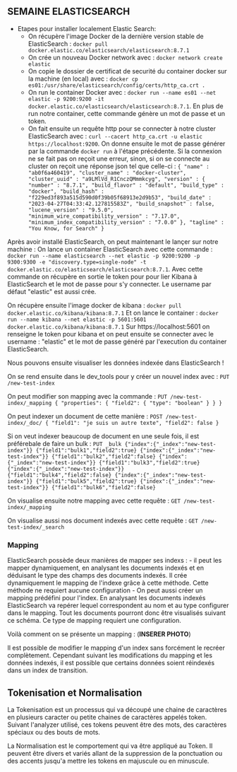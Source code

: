 ## SEMAINE ELASTICSEARCH

- Etapes pour installer localement Elastic Search: 
    - On récupère l'image Docker de la dernière version stable de ElasticSearch : `docker pull docker.elastic.co/elasticsearch/elasticsearch:8.7.1`
    - On crée un nouveau Docker network avec : `docker network create elastic`
    - On copie le dossier de certificat de securité du container docker sur la machine (en local) avec : `docker cp es01:/usr/share/elasticsearch/config/certs/http_ca.crt .`
    - On run le container Docker avec : `docker run --name es01 --net elastic -p 9200:9200 -it docker.elastic.co/elasticsearch/elasticsearch:8.7.1`. En plus de run notre container, cette commande génère un mot de passe et un token.
    - On fait ensuite un requête http pour se connecter à notre cluster ElasticSearch avec : `curl --cacert http_ca.crt -u elastic https://localhost:9200`. On donne ensuite le mot de passe générer par la commande `docker run` à l'étape précédente. 
    Si la connexion ne se fait pas on reçoit une erreur, sinon, si on se connecte au cluster on reçoit une réponse json tel que celle-ci : 
    `{
  "name" : "ab0f6a460419",
  "cluster_name" : "docker-cluster",
  "cluster_uuid" : "a9LMlVd_R1CnczQMmmkcyg",
  "version" : {
    "number" : "8.7.1",
    "build_flavor" : "default",
    "build_type" : "docker",
    "build_hash" : "f229ed3f893a515d590d0f39b05f68913e2d9b53",
    "build_date" : "2023-04-27T04:33:42.127815583Z",
    "build_snapshot" : false,
    "lucene_version" : "9.5.0",
    "minimum_wire_compatibility_version" : "7.17.0",
    "minimum_index_compatibility_version" : "7.0.0"
  },
  "tagline" : "You Know, for Search"
}`

Après avoir installé ElasticSearch, on peut maintenant le lançer sur notre machine : 
    On lance un container ElasticSearch avec cette commande : `docker run --name elasticsearch --net elastic -p 9200:9200 -p 9300:9300 -e "discovery.type=single-node" -t docker.elastic.co/elasticsearch/elasticsearch:8.7.1`. Avec cette commande on récupère en sortie le token pour pour lier Kibana à ElasticSearch et le mot de passe pour s'y connecter. Le username par défaut "elastic" est aussi crée. 

On récupère ensuite l'image docker de kibana : `docker pull docker.elastic.co/kibana/kibana:8.7.1`
Et on lance le container : `docker run --name kibana --net elastic -p 5601:5601 docker.elastic.co/kibana/kibana:8.7.1`
Sur https://localhost:5601 on renseigne le token pour kibana et on peut ensuite se connecter avec le username : "elastic" et le mot de passe généré par l'execution du container ElasticSearch. 

Nous pouvons ensuite visualiser les données indexée dans ElasticSearch !


On se rend ensuite dans le dev_tools pour y créer un nouvel index avec : ``PUT /new-test-index``

On peut modifier son mapping avec la commande : 
``
PUT /new-test-index/_mapping
{
  "properties": {
    "field2": {
      "type": "boolean"
    }
  }
}
``

On peut indexer un document de cette manière : 
``
POST /new-test-index/_doc/
{
  "field1": "je suis un autre texte",
  "field2": false
}
``

Si on veut indexer beaucoup de document en une seule fois, il est préférebale de faire un bulk : 
``PUT _bulk
{"index":{"_index":"new-test-index"}}
{"field1":"bulk1","field2":true}
{"index":{"_index":"new-test-index"}}
{"field1":"bulk2","field2":false}
{"index":{"_index":"new-test-index"}}
{"field1":"bulk3","field2":true}
{"index":{"_index":"new-test-index"}}
{"field1":"bulk4","field2":false}
{"index":{"_index":"new-test-index"}}
{"field1":"bulk5","field2":true}
{"index":{"_index":"new-test-index"}}
{"field1":"bulk6","field2":false}``

On visualise ensuite notre mapping avec cette requête : ``GET /new-test-index/_mapping``

On visualise aussi nos document indexés avec cette requête : ``GET /new-test-index/_search``


### Mapping
  ElasticSearch possède deux manières de mapper ses indexs : 
    - il peut les mapper dynamiquement, en analysant les documents indexés et en déduisant le type des champs des documents indexés. 
      Il crée dynamiquement le mapping de l'indexe grâce à cette méthode. Cette méthode ne requiert aucune configuration
    - On peut aussi créer un mapping prédéfini pour l'index. En analysant les documents indexés ElasticSearch va repérer lequel correspondent au nom et au type configurer dans le mapping. Tout les documents pourront donc être visualisés suivant ce schéma. Ce type de mapping requiert une configuration. 

  Voilà comment on se présente un mapping : (**INSERER PHOTO**)

  Il est possible de modifier le mapping d'un index sans forcément le recréer complètement. Cependant suivant les modifications du mapping et les données indexés, il est possible que certains données soient réindexés dans un index de transition. 

## Tokenisation et Normalisation 
  La Tokenisation est un processus qui va découpé une chaine de caractères en plusieurs caracter ou petite chaines de caractères appelés token. Suivant l'analyzer utilisé, ces tokens peuvent être des mots, des caractères spéciaux ou des bouts de mots.

  La Normalisation est le comportement qui va être appliqué au Token. Il peuvent être divers et variés allant de la suppression de la ponctuation ou des accents jusqu'a mettre les tokens en majuscule ou en minuscule. 

